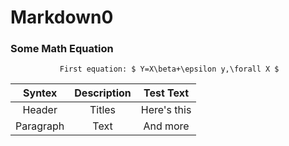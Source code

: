 # Markdown0
### Some Math Equation
               First equation: $ Y=X\beta+\epsilon y,\forall X $

|Syntex   |Description |Test Text  |
|:-------:|:----------:|:---------:|
|Header   |Titles      |Here's this| 
|Paragraph|Text        |And more   | 
